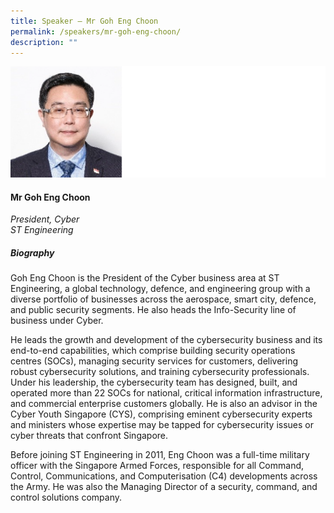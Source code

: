 ```yaml
---
title: Speaker – Mr Goh Eng Choon
permalink: /speakers/mr-goh-eng-choon/
description: ""
---
```

![](/images/2023%20Speakers/mr%20goh%20eng%20choon.png)

#### **Mr Goh Eng Choon**

*President, Cyber <br>
ST Engineering*


##### **Biography**
Goh Eng Choon is the President of the Cyber business area at ST Engineering, a global technology, defence, and engineering group with a diverse portfolio of businesses across the aerospace, smart city, defence, and public security segments. He also heads the Info-Security line of business under Cyber.

He leads the growth and development of the cybersecurity business and its end-to-end capabilities, which comprise building security operations centres (SOCs), managing security services for customers, delivering robust cybersecurity solutions, and training cybersecurity professionals. Under his leadership, the cybersecurity team has designed, built, and operated more than 22 SOCs for national, critical information infrastructure, and commercial enterprise customers globally. He is also an advisor in the Cyber Youth Singapore (CYS), comprising eminent cybersecurity experts and ministers whose expertise may be tapped for cybersecurity issues or cyber threats that confront Singapore.

Before joining ST Engineering in 2011, Eng Choon was a full-time military officer with the Singapore Armed Forces, responsible for all Command, Control, Communications, and Computerisation (C4) developments across the Army. He was also the Managing Director of a security, command, and control solutions company.